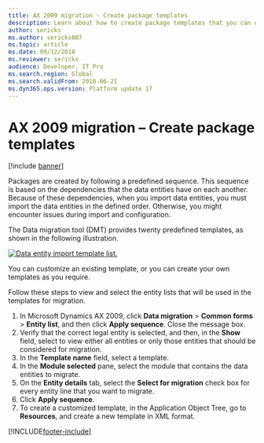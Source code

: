 ```yaml
---
title: AX 2009 migration - Create package templates
description: Learn about how to create package templates that you can use to migrate data from Microsoft Dynamics AX 2009 to finance and operations.
author: sericks
ms.author: sericks007
ms.topic: article
ms.date: 09/12/2018
ms.reviewer: sericks
audience: Developer, IT Pro
ms.search.region: Global
ms.search.validFrom: 2018-06-21
ms.dyn365.ops.version: Platform update 17
---
```


# AX 2009 migration – Create package templates

[!include [banner](../includes/banner.md)]

Packages are created by following a predefined sequence. This sequence is based on the dependencies that the data entities have on each another. Because of these dependencies, when you import data entities, you must import the data entities in the defined order. Otherwise, you might encounter issues during import and configuration.

The Data migration tool (DMT) provides twenty predefined templates, as shown in the following illustration.

[![Data entity import template list.](./media/data-entity-templates.png)](./media/data-entity-templates.png)

You can customize an existing template, or you can create your own templates as you require.

Follow these steps to view and select the entity lists that will be used in the templates for migration.

1. In Microsoft Dynamics AX 2009, click **Data migration** \> **Common forms** \> **Entity list**, and then click **Apply sequence**. Close the message box.
2. Verify that the correct legal entity is selected, and then, in the **Show** field, select to view either all entities or only those entities that should be considered for migration.
3. In the **Template name** field, select a template.
4. In the **Module selected** pane, select the module that contains the data entities to migrate.
5. On the **Entity details** tab, select the **Select for migration** check box for every entity line that you want to migrate.
6. Click **Apply sequence**.
7. To create a customized template, in the Application Object Tree, go to **Resources**, and create a new template in XML format.


[!INCLUDE[footer-include](../../../includes/footer-banner.md)]
